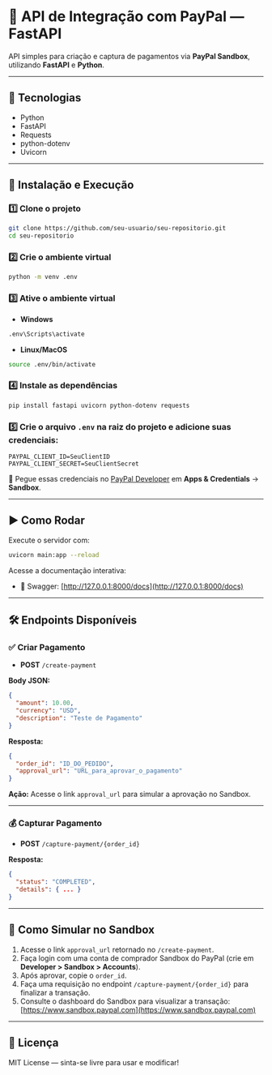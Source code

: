 
# 🧠 API de Integração com PayPal — FastAPI

API simples para criação e captura de pagamentos via **PayPal Sandbox**, utilizando **FastAPI** e **Python**.

---

## 🚀 Tecnologias

- Python
- FastAPI
- Requests
- python-dotenv
- Uvicorn

---

## 🔧 Instalação e Execução

### 1️⃣ Clone o projeto

```bash
git clone https://github.com/seu-usuario/seu-repositorio.git
cd seu-repositorio
```

### 2️⃣ Crie o ambiente virtual

```bash
python -m venv .env
```

### 3️⃣ Ative o ambiente virtual

- **Windows**

```bash
.env\Scripts\activate
```

- **Linux/MacOS**

```bash
source .env/bin/activate
```

### 4️⃣ Instale as dependências

```bash
pip install fastapi uvicorn python-dotenv requests
```

### 5️⃣ Crie o arquivo `.env` na raiz do projeto e adicione suas credenciais:

```
PAYPAL_CLIENT_ID=SeuClientID
PAYPAL_CLIENT_SECRET=SeuClientSecret
```

🔗 Pegue essas credenciais no [PayPal Developer](https://developer.paypal.com/) em **Apps & Credentials** → **Sandbox**.

---

## ▶️ Como Rodar

Execute o servidor com:

```bash
uvicorn main:app --reload
```

Acesse a documentação interativa:

- 🧠 Swagger: [http://127.0.0.1:8000/docs](http://127.0.0.1:8000/docs)

---

## 🛠️ Endpoints Disponíveis

### ✅ Criar Pagamento

- **POST** `/create-payment`

**Body JSON:**

```json
{
  "amount": 10.00,
  "currency": "USD",
  "description": "Teste de Pagamento"
}
```

**Resposta:**

```json
{
  "order_id": "ID_DO_PEDIDO",
  "approval_url": "URL_para_aprovar_o_pagamento"
}
```

**Ação:** Acesse o link `approval_url` para simular a aprovação no Sandbox.

---

### 💰 Capturar Pagamento

- **POST** `/capture-payment/{order_id}`

**Resposta:**

```json
{
  "status": "COMPLETED",
  "details": { ... }
}
```

---

## 🧠 Como Simular no Sandbox

1. Acesse o link `approval_url` retornado no `/create-payment`.
2. Faça login com uma conta de comprador Sandbox do PayPal (crie em **Developer > Sandbox > Accounts**).
3. Após aprovar, copie o `order_id`.
4. Faça uma requisição no endpoint `/capture-payment/{order_id}` para finalizar a transação.
5. Consulte o dashboard do Sandbox para visualizar a transação:  
   [https://www.sandbox.paypal.com](https://www.sandbox.paypal.com)

---

## 📜 Licença

MIT License — sinta-se livre para usar e modificar!
